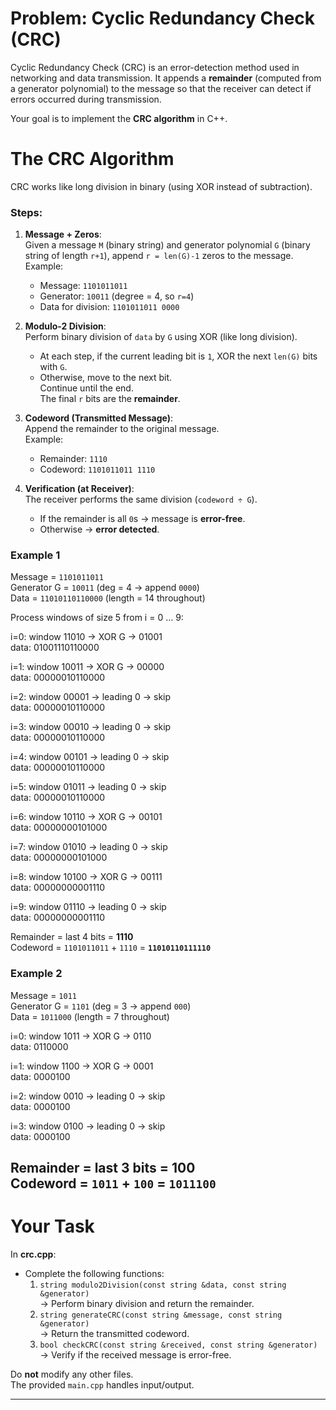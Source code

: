 # Problem: Cyclic Redundancy Check (CRC)

Cyclic Redundancy Check (CRC) is an error-detection method used in networking and data transmission. It appends a **remainder** (computed from a generator polynomial) to the message so that the receiver can detect if errors occurred during transmission.

Your goal is to implement the **CRC algorithm** in C++.

# The CRC Algorithm

CRC works like long division in binary (using XOR instead of subtraction).  

### Steps:
1. **Message + Zeros**:  
   Given a message `M` (binary string) and generator polynomial `G` (binary string of length `r+1`), append `r = len(G)-1` zeros to the message.  
   Example:  
   - Message: `1101011011`  
   - Generator: `10011` (degree = 4, so `r=4`)  
   - Data for division: `1101011011 0000`

2. **Modulo-2 Division**:  
   Perform binary division of `data` by `G` using XOR (like long division).  
   - At each step, if the current leading bit is `1`, XOR the next `len(G)` bits with `G`.  
   - Otherwise, move to the next bit.  
   Continue until the end.  
   The final `r` bits are the **remainder**.

3. **Codeword (Transmitted Message)**:  
   Append the remainder to the original message.  
   Example:  
   - Remainder: `1110`  
   - Codeword: `1101011011 1110`

4. **Verification (at Receiver)**:  
   The receiver performs the same division (`codeword ÷ G`).  
   - If the remainder is all `0`s → message is **error-free**.  
   - Otherwise → **error detected**.


### Example 1
Message = `1101011011`  
Generator G = `10011` (deg = 4 → append `0000`)  
Data = `11010110110000`  (length = 14 throughout)

Process windows of size 5 from i = 0 … 9:

i=0: window 11010 → XOR G → 01001  
      data: 01001110110000

i=1: window 10011 → XOR G → 00000  
      data: 00000010110000

i=2: window 00001 → leading 0 → skip  
      data: 00000010110000

i=3: window 00010 → leading 0 → skip  
      data: 00000010110000

i=4: window 00101 → leading 0 → skip  
      data: 00000010110000

i=5: window 01011 → leading 0 → skip  
      data: 00000010110000

i=6: window 10110 → XOR G → 00101  
      data: 00000000101000

i=7: window 01010 → leading 0 → skip  
      data: 00000000101000

i=8: window 10100 → XOR G → 00111  
      data: 00000000001110

i=9: window 01110 → leading 0 → skip  
      data: 00000000001110

Remainder = last 4 bits = **1110**  
Codeword = `1101011011` + `1110` = **`11010110111110`**


### Example 2
Message = `1011`  
Generator G = `1101` (deg = 3 → append `000`)  
Data = `1011000`  (length = 7 throughout)

i=0: window 1011 → XOR G → 0110  
      data: 0110000

i=1: window 1100 → XOR G → 0001  
      data: 0000100

i=2: window 0010 → leading 0 → skip  
      data: 0000100

i=3: window 0100 → leading 0 → skip  
      data: 0000100

Remainder = last 3 bits = **100**  
Codeword = `1011` + `100` = **`1011100`**
---

# Your Task

In **crc.cpp**:
- Complete the following functions:
  1. `string modulo2Division(const string &data, const string &generator)`  
     → Perform binary division and return the remainder.
  2. `string generateCRC(const string &message, const string &generator)`  
     → Return the transmitted codeword.
  3. `bool checkCRC(const string &received, const string &generator)`  
     → Verify if the received message is error-free.

Do **not** modify any other files.  
The provided `main.cpp` handles input/output.

---
